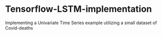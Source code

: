 # Tensorflow-LSTM-implementation
Implementing a Univariate Time Series example utilizing a small dataset of Covid-deaths
